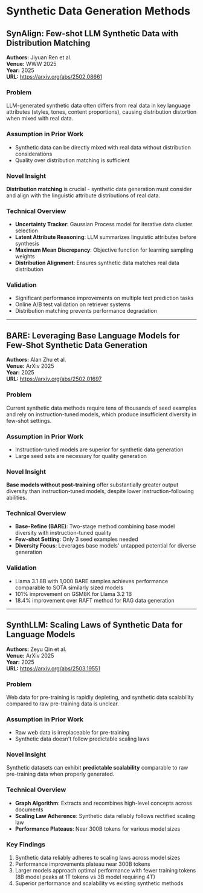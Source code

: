 # Synthetic Data Generation Methods

## SynAlign: Few-shot LLM Synthetic Data with Distribution Matching

**Authors:** Jiyuan Ren et al.  
**Venue:** WWW 2025  
**Year:** 2025  
**URL:** https://arxiv.org/abs/2502.08661

### Problem
LLM-generated synthetic data often differs from real data in key language attributes (styles, tones, content proportions), causing distribution distortion when mixed with real data.

### Assumption in Prior Work
- Synthetic data can be directly mixed with real data without distribution considerations
- Quality over distribution matching is sufficient

### Novel Insight
**Distribution matching** is crucial - synthetic data generation must consider and align with the linguistic attribute distributions of real data.

### Technical Overview
- **Uncertainty Tracker**: Gaussian Process model for iterative data cluster selection
- **Latent Attribute Reasoning**: LLM summarizes linguistic attributes before synthesis  
- **Maximum Mean Discrepancy**: Objective function for learning sampling weights
- **Distribution Alignment**: Ensures synthetic data matches real data distribution

### Validation
- Significant performance improvements on multiple text prediction tasks
- Online A/B test validation on retriever systems
- Distribution matching prevents performance degradation

---

## BARE: Leveraging Base Language Models for Few-Shot Synthetic Data Generation

**Authors:** Alan Zhu et al.  
**Venue:** ArXiv 2025  
**Year:** 2025  
**URL:** https://arxiv.org/abs/2502.01697

### Problem
Current synthetic data methods require tens of thousands of seed examples and rely on instruction-tuned models, which produce insufficient diversity in few-shot settings.

### Assumption in Prior Work
- Instruction-tuned models are superior for synthetic data generation
- Large seed sets are necessary for quality generation

### Novel Insight
**Base models without post-training** offer substantially greater output diversity than instruction-tuned models, despite lower instruction-following abilities.

### Technical Overview
- **Base-Refine (BARE)**: Two-stage method combining base model diversity with instruction-tuned quality
- **Few-shot Setting**: Only 3 seed examples needed
- **Diversity Focus**: Leverages base models' untapped potential for diverse generation

### Validation
- Llama 3.1 8B with 1,000 BARE samples achieves performance comparable to SOTA similarly sized models
- 101% improvement on GSM8K for Llama 3.2 1B
- 18.4% improvement over RAFT method for RAG data generation

---

## SynthLLM: Scaling Laws of Synthetic Data for Language Models

**Authors:** Zeyu Qin et al.  
**Venue:** ArXiv 2025  
**Year:** 2025  
**URL:** https://arxiv.org/abs/2503.19551

### Problem
Web data for pre-training is rapidly depleting, and synthetic data scalability compared to raw pre-training data is unclear.

### Assumption in Prior Work
- Raw web data is irreplaceable for pre-training
- Synthetic data doesn't follow predictable scaling laws

### Novel Insight
Synthetic datasets can exhibit **predictable scalability** comparable to raw pre-training data when properly generated.

### Technical Overview
- **Graph Algorithm**: Extracts and recombines high-level concepts across documents
- **Scaling Law Adherence**: Synthetic data reliably follows rectified scaling law
- **Performance Plateaus**: Near 300B tokens for various model sizes

### Key Findings
1. Synthetic data reliably adheres to scaling laws across model sizes
2. Performance improvements plateau near 300B tokens  
3. Larger models approach optimal performance with fewer training tokens (8B model peaks at 1T tokens vs 3B model requiring 4T)
4. Superior performance and scalability vs existing synthetic methods